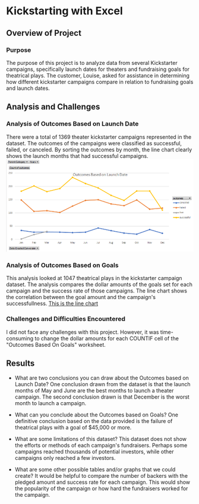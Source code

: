 # Kickstarting with Excel

## Overview of Project

### Purpose
The purpose of this project is to analyze data from several Kickstarter campaigns, specifically launch dates for theaters and fundraising goals for theatrical plays. The customer, Louise, asked for assistance in determining how different kickstarter campaigns compare in relation to fundraising goals and launch dates.

## Analysis and Challenges

### Analysis of Outcomes Based on Launch Date
There were a total of 1369 theater kickstarter campaigns represented in the dataset. The outcomes of the campaigns were classified as successful, failed, or canceled. By sorting the outcomes by month, the line chart clearly shows the launch months that had successful campaigns. ![This is the line chart](https://github.com/jcourt99/Kickstarter-Analysis/blob/main/Theater_Outcomes_vs_Launch.png)

### Analysis of Outcomes Based on Goals
This analysis looked at 1047 theatrical plays in the kickstarter campaign dataset. The analysis compares the dollar amounts of the goals set for each campaign and the success rate of those campaigns. The line chart shows the correlation between the goal amount and the campaign's successfullness. [This is the line chart](https://github.com/jcourt99/Kickstarter-Analysis/blob/main/Outcomes_vs_Goals.png)

### Challenges and Difficulties Encountered
I did not face any challenges with this project. However, it was time-consuming to change the dollar amounts for each COUNTIF cell of the "Outcomes Based On Goals" worksheet. 


## Results

- What are two conclusions you can draw about the Outcomes based on Launch Date?
One conclusion drawn from the dataset is that the launch months of May and June are the best months to launch a theater campaign. The second conclusion drawn is that December is the worst month to launch a campaign.

- What can you conclude about the Outcomes based on Goals?
One definitive conclusion based on the data provided is the failure of theatrical plays with a goal of $45,000 or more. 

- What are some limitations of this dataset?
This dataset does not show the efforts or methods of each campaign's fundraisers. Perhaps some campaigns reached thousands of potential investors, while other campaigns only reached a few investors.


- What are some other possible tables and/or graphs that we could create?
It would be helpful to compare the number of backers with the pledged amount and success rate for each campaign. This would show the popularity of the campaign or how hard the fundraisers worked for the campaign.
